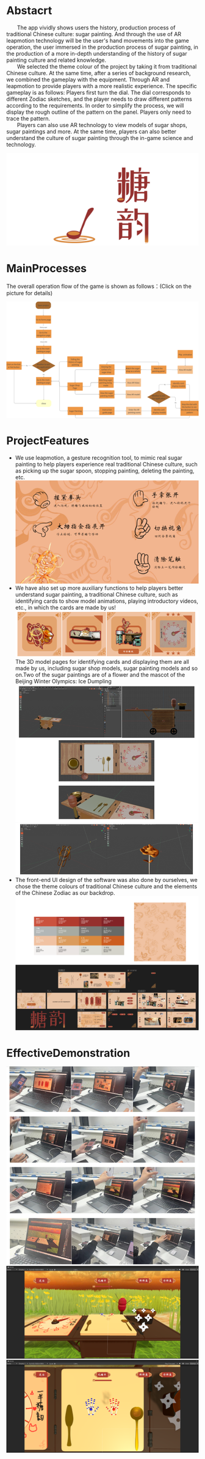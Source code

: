 # Abstacrt
&emsp;&emsp;The app vividly shows users the history, production process of traditional Chinese culture: sugar painting. And through the use of AR leapmotion technology will be the user's hand movements into the game operation, the user immersed in the production process of sugar painting, in the production of a more in-depth understanding of the history of sugar painting culture and related knowledge.  
&emsp;&emsp;We selected the theme colour of the project by taking it from traditional Chinese culture. At the same time, after a series of background research, we combined the gameplay with the equipment. Through AR and leapmotion to provide players with a more realistic experience. The specific gameplay is as follows: Players first turn the dial. The dial corresponds to different Zodiac sketches, and the player needs to draw different patterns according to the requirements. In order to simplify the process, we will display the rough outline of the pattern on the panel. Players only need to trace the pattern.  
&emsp;&emsp;Players can also use AR technology to view models of sugar shops, sugar paintings and more. At the same time, players can also better understand the culture of sugar painting through the in-game science and technology.
<div align=center><img src="https://github.com/GainQh/Ar_TangYun/blob/main/Image/lOGO.png?raw=true"/></div>

# MainProcesses
The overall operation flow of the game is shown as follows：(Click on the picture for details)
<div align=center><img src="https://github.com/GainQh/Ar_TangYun/blob/main/Image/minmap.png?raw=true"/></div>

# ProjectFeatures
- We use leapmotion, a gesture recognition tool, to mimic real sugar painting to help players experience real traditional Chinese culture, such as picking up the sugar spoon, stopping painting, deleting the painting, etc.
  <div align=center><img src="https://github.com/GainQh/Ar_TangYun/blob/main/Image/shoushi.png?raw=true"/></div>
- We have also set up more auxiliary functions to help players better understand sugar painting, a traditional Chinese culture, such as identifying cards to show model animations, playing introductory videos, etc., in which the cards are made by us!
  <div align=center><img src="https://github.com/GainQh/Ar_TangYun/blob/main/Image/kapian.png?raw=true"/></div>
  The 3D model pages for identifying cards and displaying them are all made by us, including sugar shop models, sugar painting models and so on.Two of the sugar paintings are of a flower and the mascot of the Beijing Winter Olympics: Ice Dumpling
  <div align=center><img src="https://github.com/GainQh/Ar_TangYun/blob/main/Image/MODEL_TANGPU.png?raw=true"/></div>
  <div align=center><img src="https://github.com/GainQh/Ar_TangYun/blob/main/Image/Model_tanghua.png?raw=true"/></div>
- The front-end UI design of the software was also done by ourselves, we chose the theme colours of traditional Chinese culture and the elements of the Chinese Zodiac as our backdrop.
  <div align=center><img src="https://github.com/GainQh/Ar_TangYun/blob/main/Image/UICOLOR.png?raw=true"/></div>
  <div align=center><img src="https://github.com/GainQh/Ar_TangYun/blob/main/Image/ui.png?raw=true"/></div>

# EffectiveDemonstration
<div align=center><img src="https://github.com/GainQh/Ar_TangYun/blob/main/Image/shiji.png?raw=true"/></div>
<div align=center><img src="https://github.com/GainQh/Ar_TangYun/blob/main/Image/shiji1.png?raw=true"/></div>
<div align=center><img src="https://github.com/GainQh/Ar_TangYun/blob/main/Image/shiji2.png?raw=true"/></div>

